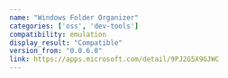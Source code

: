 ```yaml
---
name: "Windows Folder Organizer"
categories: ['oss', 'dev-tools']
compatibility: emulation
display_result: "Compatible"
version_from: "0.0.6.0"
link: https://apps.microsoft.com/detail/9PJ2G5X9GJWC
---
```

